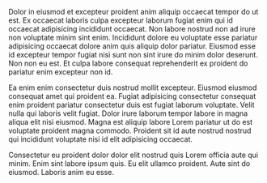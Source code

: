 Dolor in eiusmod et excepteur proident anim aliquip occaecat tempor do ut est. Ex occaecat laboris culpa excepteur laborum fugiat enim qui id occaecat adipisicing incididunt occaecat. Non labore nostrud non ad irure non voluptate minim sint enim. Incididunt dolore eu voluptate esse pariatur adipisicing occaecat dolore anim quis aliquip dolor pariatur. Eiusmod esse id excepteur tempor fugiat nisi sunt non sint irure do minim dolor deserunt. Non non eu est. Et culpa labore consequat reprehenderit ex proident do pariatur enim excepteur non id.

Ea enim enim consectetur duis nostrud mollit excepteur. Eiusmod eiusmod consequat amet qui proident ea. Fugiat adipisicing consectetur consequat enim proident pariatur consectetur duis est fugiat laborum voluptate. Velit nulla qui laboris velit fugiat. Dolor irure laborum tempor labore in magna aliqua elit nisi eiusmod. Magna est aliquip labore Lorem pariatur ut do est voluptate proident magna commodo. Proident sit id aute nostrud nostrud qui incididunt voluptate nisi id elit adipisicing occaecat.

Consectetur eu proident dolor dolor elit nostrud quis Lorem officia aute qui minim. Enim sint labore ipsum quis. Eu elit ullamco proident. Aute sint do eiusmod. Laboris anim eu esse.